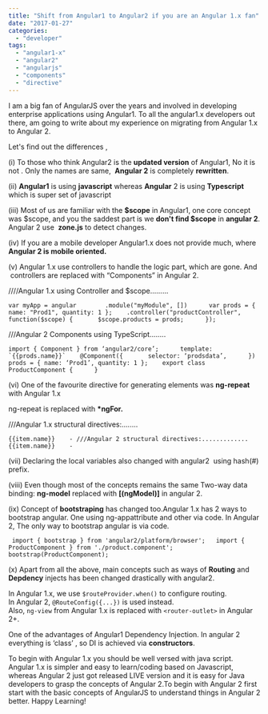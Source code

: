 ```yaml
---
title: "Shift from Angular1 to Angular2 if you are an Angular 1.x fan"
date: "2017-01-27"
categories: 
  - "developer"
tags: 
  - "angular1-x"
  - "angular2"
  - "angularjs"
  - "components"
  - "directive"
---
```


I am a big fan of AngularJS over the years and involved in developing enterprise applications using Angular1. To all the angular1.x developers out there, am going to write about my experience on migrating from Angular 1.x to Angular 2. 

  

Let's find out the differences ,

  

(i) To those who think Angular2 is the **updated version** of Angular1, No it is not . Only the names are same,  **Angular 2** is completely **rewritten**.

  

  
  

(ii) **Angular1** is using **javascript** whereas **Angular** 2 is using **Typescript** which is super set of javascript

  

  
  

(iii) Most of us are familiar with the **$scope** in Angular1, one core concept was $scope, and you the saddest part is we **don't find $scope** in **angular 2**. Angular 2 use  **zone.js** to detect changes.

  

  
  

(iv) If you are a mobile developer Angular1.x does not provide much, where **Angular 2 is mobile oriented.**

  

  
  

(v) Angular 1.x use controllers to handle the logic part, which are gone. And  controllers are replaced with “Components” in Angular 2.

  

  

 ////Angular 1.x using Controller and $scope.........  

 `var myApp = angular        .module("myModule", [])      var prods = { name: "Prod1", quantity: 1 };    .controller("productController", function($scope) {       $scope.products = prods;      });`  

 ///Angular 2 Components using TypeScript........  

 ``import { Component } from ‘angular2/core’;      template: `{{prods.name}}`    @Component({       selector: ‘prodsdata’,      })      prods = { name: ‘Prod1’, quantity: 1 };    export class ProductComponent {      }``  

  

(vi) One of the favourite directive for generating elements was **ng-repeat** with Angular 1.x

ng-repeat is replaced with **\*ngFor.**

 ///Angular 1.x structural directives:........  

   `{{item.name}}    - ///Angular 2 structural directives:.............                              {{item.name}}    -`               

  

(vii) Declaring the local variables also changed with angular2  using hash(#) prefix.  
  
  

(viii) Even though most of the concepts remains the same Two-way data binding: **ng-model** replaced with **\[(ngModel)\]** in angular 2.

  

  

(ix) Concept of **bootstraping** has changed too.Angular 1.x has 2 ways to bootstrap angular. One using ng-appattribute and other via code. In Angular 2, The only way to bootstrap angular is via code.

```
 import { bootstrap } from 'angular2/platform/browser';   import { ProductComponent } from './product.component';   bootstrap(ProductComponent);  
```

  
  

(x) Apart from all the above, main concepts such as ways of **Routing** and **Depdency** injects has been changed drastically with angular2.

  

  

In Angular 1.x, we use `$routeProvider.when()` to configure routing.  
In Angular 2, `@RouteConfig({...})` is used instead.  
Also, `ng-view` from Angular 1.x is replaced with `<router-outlet>` in Angular 2+.
  

  

One of the advantages of Angular1 Dependency Injection. In angular 2 everything is ‘class’ , so DI is achieved via **constructors**.

  

  

To begin with Angular 1.x you should be well versed with java script. Angular 1.x is simpler and easy to learn/coding based on Javascript, whereas Angular 2 just got released LIVE version and it is easy for Java developers to grasp the concepts of Angular 2.To begin with Angular 2 first start with the basic concepts of AngularJS to understand things in Angular 2 better. Happy Learning!
